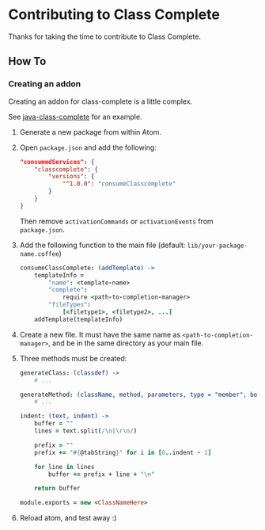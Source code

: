 
# Contributing to Class Complete

Thanks for taking the time to contribute to Class Complete.

## How To

### Creating an addon
Creating an addon for class-complete is a little complex.

See [java-class-complete](https://github.com/anotherfrog/java-class-complete) for an example.

1. Generate a new package from within Atom.
2. Open `package.json` and add the following:
    ```json
    "consumedServices": {
        "classcomplete": {
            "versions": {
                "^1.0.0": "consumeClasscomplete"
            }
        }
    }
    ```
    Then remove `activationCommands` or `activationEvents` from `package.json`.

3. Add the following function to the main file (default: `lib/your-package-name.coffee`)
    ```coffeescript
    consumeClassComplete: (addTemplate) ->
        templateInfo =
            "name": <template-name>
            "complete":
                require <path-to-completion-manager>
            "fileTypes":
                [<filetype1>, <filetype2>, ...]
        addTemplate(templateInfo)
    ```
4. Create a new file. It must have the same name as `<path-to-completion-manager>`, and be in the same directory as your main file.
5. Three methods must be created:
    ```coffeescript
    generateClass: (classdef) ->
        # ...

    generateMethod: (className, method, parameters, type = "member", body = {}, classdef) ->
        # ...

    indent: (text, indent) ->
        buffer = ""
        lines = text.split(/\n|\r\n/)

        prefix = ""
        prefix += "#{@tabString}" for i in [0..indent - 1]

        for line in lines
            buffer += prefix + line + "\n"

        return buffer

    module.exports = new <ClassNameHere>
    ```
6. Reload atom, and test away :)
